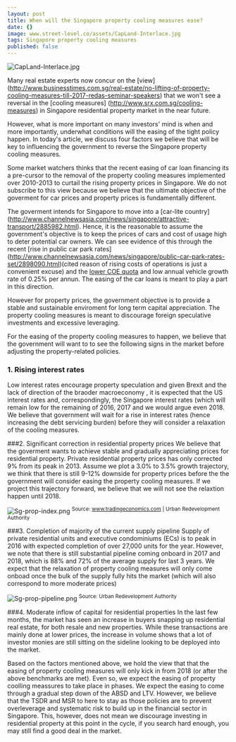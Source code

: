 ```yaml
---
layout: post
title: When will the Singapore property cooling measures ease?
date: {}
image: www.street-level.co/assets/CapLand-Interlace.jpg
tags: Singapore property cooling measures
published: false
---
```

![CapLand-Interlace.jpg]({{site.baseurl}}/assets/CapLand-Interlace.jpg)

Many real estate experts now concur on the [view] (http://www.businesstimes.com.sg/real-estate/no-lifting-of-property-cooling-measures-till-2017-redas-seminar-speakers) that we won't see a reversal in the [cooling measures] (http://www.srx.com.sg/cooling-measures) in Singapore residential property market in the near future.
  
However, what is more important on many investors' mind is when and more importantly, underwhat conditions will the easing of the tight policy happen.  In today's article, we discuss four factors we believe that will be key to influencing the government to reverse the Singapore property cooling measures.

Some market watchers thinks that the recent easing of car loan financing its a pre-cursor to the removal  of the property cooling measures implemented over 2010-2013 to curtail the rising property prices in Singapore.  We do not subscribe to this view because we believe that the ultimate objective of the goverment for car prices and property prices is fundamentally different.  

The goverment intends for Singapore to move into a [car-lite country] (http://www.channelnewsasia.com/news/singapore/attractive-transport/2885982.html).  Hence, it is the reasonable to assume the government's objective is to keep the prices of cars and cost of usage high to deter potential car owners.  We can see evidence of this through the recent [rise in public car park rates] (http://www.channelnewsasia.com/news/singapore/public-car-park-rates-set/2898090.html)(cited reason of rising costs of operations  is just a convenient excuse) and the [lower COE quota](http://www.todayonline.com/singapore-fewer-COEs-available-coming-months) and low  annual vehicle growth rate of 0.25% per annun.  The easing of the car loans is meant to play a part in this direction.

However for property prices, the government objective is to provide a stable and sustainable enviroment for long term capital appreciation.  The property cooling measures is meant to discourage foreign speculative investments and excessive leveraging.

For the easing of the property cooling measures to happen, we believe that the government will want to to see the following signs in the market before adjusting the property-related policies.

### 1. Rising interest rates
Low interest rates encourage property speculation and given Brexit and the lack of direction of the braoder macroeconomy , it is expected that the US interest rates and, correspondingly, the Singapore interest rates (which will remain low for the remaining of 2016, 2017 and we would argue even 2018.  We believe that government will wait for a rise in interest rates (hence increasing the debt servicing burden) before they will consider a relaxation of the cooling measures.

###2. Significant correction in residential property prices
We believe that the goverment wants to achieve stable and gradually appreciating prices for residential property.  Private residential property prices has only corrected 9% from its peak in 2013.  Assume we plot a 3.0% to 3.5% growth trajectory, we think that there is still 9-12% downside for property prices before the the government will consider easing the property cooling measures.  If we project this trajectory forward, we believe that we will not see the relaxtion happen until 2018.

![Sg-prop-index.png]({{site.baseurl}}/assets/Sg-prop-index.png)
<sup>Source: www.tradingeconomics.com | Urban Redevelopment Authority</sup>

###3.  Completion of majority of the current supply pipeline
Supply of private residential units and executive condominiums (ECs) is to peak in 2016 with expected completion of over 27,000 units for the year.  However, we note that there is still substantial pipeline coming onboard in 2017 and 2018, which is 88% and 72% of the average supply for last 3 years.  We expect that the relaxation of property cooling measures will only come onboad once the bulk of the supply fully hits the market (which will also correspond to more moderate prices)

![Sg-prop-pipeline.png]({{site.baseurl}}/assets/Sg-prop-pipeline.png)
<sup>Source: Urban Redevelopment Authority</sup>

###4.  Moderate inflow of capital for residential properties
In the last few months, the market has seen an increase in buyers snapping up residential real estate, for both resale and new properties.  While these transactions are mainly done at lower prices, the increase in volume shows that a lot of investor monies are still sitting on the sideline looking to be deployed into the market. 

Based on the factors mentioned above, we hold the view that that the easing of property cooling measures will only kick in from 2018 (or after the above benchmarks are met).  Even so, we expect the easing of property coolling meassures to take place in phases.  We expect the easing to come through a gradual step down of the ABSD and LTV. However, we believe that the TSDR and MSR to here to stay as those policies are to prevent overleverage and systematic risk to build up in the financial sector in Singapore.  This, however, does not mean we discourage investing in residential property at this point in the cycle, if you search hard enough, you may still find a good deal in the market.
